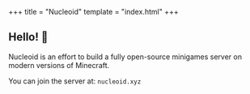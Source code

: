 +++
title = "Nucleoid"
template = "index.html"
+++

## Hello! 👋
Nucleoid is an effort to build a fully open-source minigames server on modern versions of Minecraft.

You can join the server at: `nucleoid.xyz`
